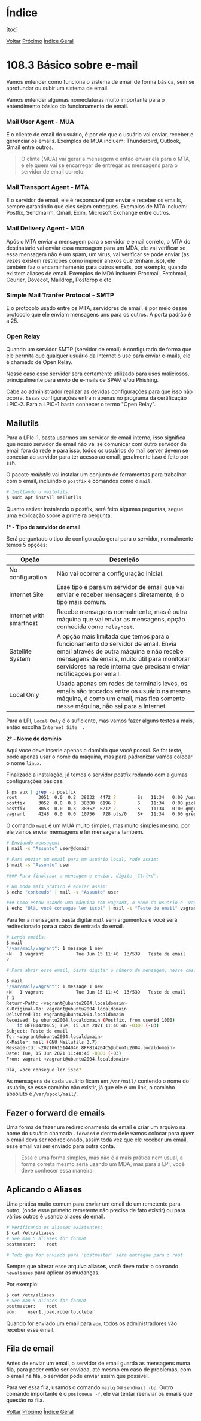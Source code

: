 # Índice

[toc]

[Voltar](../108.2/1082.md)
[Próximo](../108.4/1084.md) 
[Índice Geral](../main.md)



# 108.3 Básico sobre e-mail

Vamos entender como funciona o sistema de email de forma básica, sem se aprofundar ou subir um sistema de email.



Vamos entender algumas nomeclaturas muito importante para o entendimento básico do funcionamento de email.



### Mail User Agent - MUA

É o cliente de email do usuário, é por ele que o usuário vai enviar, receber e gerenciar os emails. Exemplos de MUA incluem: Thunderbird, Outlook, Gmail entre outros.

> O clinte (MUA) vai gerar a mensagem e então enviar ela para o MTA, e ele quem vai se encarregar de entregar as mensagens para o servidor de email correto.



### Mail Transport Agent - MTA

É o servidor de email, ele é responsável por enviar e receber os emails, sempre garantindo que eles sejam entregues. Exemplos de MTA incluem: Postfix, Sendmailm, Qmail, Exim, Microsoft Exchange entre outros.



### Mail Delivery Agent - MDA

Após o MTA enviar a mensagem para o servidor e email correto, o MTA do destinatário vai enviar essa mensagem para um MDA, ele vai verificar se essa mensagem não é um spam, um vírus, vai verificar se pode enviar (as vezes existem restrições como impedir anexos que tenham .iso), ele também faz o encaminhamento para outros emails, por exemplo, quando existem aliases de email. Exemplos de MDA incluem: Procmail, Fetchmail, Courier, Dovecot, Maildrop, Postdrop e etc.



### Simple Mail Tranfer Protocol - SMTP

É o protocolo usado entre os MTA, servidores de email, é por meio desse protocolo que ele enviam mensagens uns para os outros. A porta padrão é a 25.



### Open Relay

Quando um servidor SMTP (servidor de email) é configurado de forma que ele permita que qualquer usuário da Internet o use para enviar e-mails, ele é chamado de Open Relay.

Nesse caso esse servidor será certamente utilizado para usos maliciosos, principalmente para envio de e-mails de SPAM e/ou Phishing.

Cabe ao administrador realizar as devidas configurações  para que isso não ocorra. Essas configurações entram apenas no programa  da certificação LPIC-2. Para a LPIC-1 basta conhecer o termo "Open  Relay".



## Mailutils

Para a LPIc-1, basta usarmos um servidor de email interno, isso significa que nosso servidor de email não vai se comunicar com outro servidor de email fora da rede e para isso, todos os usuários do mail server devem se conectar ao servidor para ter acesso ao email, geralmente isso é feito por ssh.

O pacote *mailutils* vai instalar um conjunto de ferramentas para trabalhar com o email, incluindo o `postfix` e comandos como o `mail`.

```bash
# Instlando o mailutils:
$ sudo apt install mailutils
```

Quanto estiver instalando o postfix, será feito algumas peguntas, segue uma explicação sobre a primeira pergunta:



**1° - Tipo de servidor de email**

Será perguntado o tipo de configuração geral para o servidor, normalmente temos 5 opções:

| Opção                   | Descrição                                                    |
| ----------------------- | ------------------------------------------------------------ |
| No configuration        | Não vai ocorrer a configuração inicial.                      |
| Internet Site           | Esse tipo é para um servidor de email que vai enviar e receber mensagens diretamente, é o tipo mais comum. |
| Internet with smarthost | Recebe mensagens normalmente, mas é outra máquina que vai enviar as mensagens, opção conhecida como `relayhost`. |
| Satellite System        | A opção mais limitada que temos para o funcionamento do servidor de email. Envia email através de outra máquina e não recebe mensagens de emails, muito útil para monitorar servidores na rede interna que precisam enviar notificações por email. |
| Local Only              | Usada apenas em redes de terminais leves, os emails são trocados entre os usuário na mesma máquina, é como um email, mas fica somente nesse máquina, não sai para a Internet. |

Para a LPI, `Local Only` é o suficiente, mas vamos fazer alguns testes a mais, então escolha `Internet Site  `.



**2° - Nome de domínio**

Aqui voce deve inserie apenas o domínio que você possui. Se for teste, pode apenas usar o nome da máquina, mas para padronizar vamos colocar o nome `linux`.



Finalizado a instalação, já temos o servidor postfix rodando com algumas configurações básicas:

```bash
$ ps aux | grep -i postfix
root        3051  0.0  0.2  38032  4472 ?        Ss   11:34   0:00 /usr/lib/postfix/sbin/master -w
postfix     3052  0.0  0.3  38300  6196 ?        S    11:34   0:00 pickup -l -t unix -u -c
postfix     3053  0.0  0.3  38352  6212 ?        S    11:34   0:00 qmgr -l -t unix -u
vagrant     4248  0.0  0.0  10756   728 pts/0    S+   11:34   0:00 grep --color=auto -i postfix
```



O comando `mail` é um MUA muito simples, mas muito simples mesmo, por ele vamos enviar mensagens e ler mensagens também.

```bash
# Enviando mensagem:
$ mail -s "Assunto" user@domain

# Para enviar um email para um usuário local, rode assim:
$ mail -s "Assunto" user

#### Para finalizar a mensagem e enviar, digite 'Ctrl+d'.

# Um modo mais pratico é enviar assim:
$ echo "conteudo" | mail -s "Assunto" user

### Como estou usando uma máquina com vagrant, o nome do usuário é 'vagrant', então um email de teste no meu caso seria assim:
$ echo "Olá, você consegue ler isso?" | mail -s "Teste de email" vagrant
```

Para ler a mensagem, basta digitar `mail` sem argumentos e você será redirecionado para a caixa de entrada do email.

```bash
# Lendo emails:
$ mail
"/var/mail/vagrant": 1 message 1 new
>N   1 vagrant            Tue Jun 15 11:40  13/539   Teste de email
? 

# Para abrir esse email, basta digitar o número da mensagem, nesse caso, o número 1.

$ mail
"/var/mail/vagrant": 1 message 1 new
>N   1 vagrant            Tue Jun 15 11:40  13/539   Teste de email
? 1
Return-Path: <vagrant@ubuntu2004.localdomain>
X-Original-To: vagrant@ubuntu2004.localdomain
Delivered-To: vagrant@ubuntu2004.localdomain
Received: by ubuntu2004.localdomain (Postfix, from userid 1000)
	id 8FF814204C5; Tue, 15 Jun 2021 11:40:46 -0300 (-03)
Subject: Teste de email
To: <vagrant@ubuntu2004.localdomain>
X-Mailer: mail (GNU Mailutils 3.7)
Message-Id: <20210615144046.8FF814204C5@ubuntu2004.localdomain>
Date: Tue, 15 Jun 2021 11:40:46 -0300 (-03)
From: vagrant <vagrant@ubuntu2004.localdomain>

Olá, você consegue ler isso?
```

As mensagens de cada usuário ficam em `/var/mail/` contendo o nome do usuário, se esse caminho não existir, já que ele é um link, o caminho absoluto é `/var/spool/mail/`.



## Fazer o forward de emails

Uma forma de fazer um redirecionamento de email é criar um arquivo na home do usuário chamada `.forward` e dentro dele vamos colocar para quem o email deva ser redirecionado, assim toda vez que ele receber um email, esse email vai ser enviado para outra conta.

> Essa é uma forma simples, mas não é a mais prática nem usual, a forma correta mesmo seria usando um MDA, mas para a LPI, você deve conhecer essa maneira.



## Aplicando o Aliases

Uma prática muito comum para enviar um email de um remetente para outro, (onde esse primeito remetente não precisa de fato existir) ou para vários outros é usando aliases de email.

```bash
# Verificando os aliases existentes:
$ cat /etc/aliases
# See man 5 aliases for format
postmaster:    root

# Tudo que for enviado para 'postmaster' será entregue para o root.
```

Sempre que alterar esse arquivo **aliases**, você deve rodar o comando `newaliases` para aplicar as mudanças.

Por exemplo:

```bash
$ cat /etc/aliases
# See man 5 aliases for format
postmaster:    root
adm:    user1,joao,roberto,cleber
```

Quando for enviado um email para `adm`, todos os administradores vão receber esse email.



## Fila de email

Antes de enviar um email, o servidor de email guarda as mensagens numa fila, para poder então ser enviada, até mesmo em caso de problemas, com o email na fila, o servidor pode enviar assim que possível.

Para ver essa fila, usamos o comando `mailq` ou `sendmail -bp`. Outro comando importante é o `postqueue -f`, ele vai tentar reenviar os emails que questão na fila.



[Voltar](../108.2/1082.md)
[Próximo](../108.4/1084.md) 
[Índice Geral](../main.md)